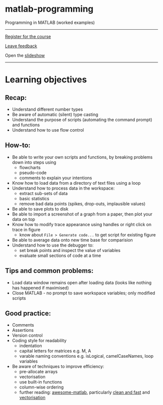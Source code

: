 # matlab-programming
Programming in MATLAB (worked examples)

---

[Register for the course](https://app.manchester.ac.uk/rmatlabpro)

[Leave feedback](https://goo.gl/forms/zfZyTLw4DDaySnCF3)

Open the [slideshow](https://gcapes.github.io/matlab-programming/)

---

# Learning objectives

## Recap:
- Understand different number types
- Be aware of automatic (silent) type casting
- Understand the purpose of scripts (automating the command prompt) and functions
- Understand how to use flow control

## How-to:
- Be able to write your own scripts and functions, by breaking problems down into steps using
	- flowcharts
	- pseudo-code
	- comments to explain your intentions
- Know how to load data from a directory of text files using a loop
- Understand how to process data in the workspace:
	- extract sub-sets of data
	- basic statistics
	- remove bad data points (spikes, drop-outs, implausible values)
- Be able to save plots to disk
- Be able to import a screenshot of a graph from a paper, then plot your data on top
- Know how to modify trace appearance using handles or right click on trace in figure
	- know about `File > Generate code...` to get script for existing figure
- Be able to average data onto new time base for comparision
- Understand how to use the debugger to:
	- set break points and inspect the value of variables
	- evaluate small sections of code at a time

## Tips and common problems:
- Load data window remains open after loading data (looks like nothing has happened if maximised)
- Close MATLAB - no prompt to save workspace variables; only modified scripts


## Good practice:
- Comments
- Assertions
- Version control
- Coding style for readability
	- indentation
	- capital letters for matrices e.g. M, A
	- varable naming conventions e.g. isLogical, camelCaseNames, loop variables
- Be aware of techniques to improve efficiency:
	- pre-allocate arrays
	- vectorisation
	- use built-in functions
	- column-wise ordering
	- further reading: [awesome-matlab], particularly [clean and fast] and [vectorisation]

[awesome-matlab]: https://github.com/mikecroucher/awesome-MATLAB
[clean and fast]: http://uk.mathworks.com/matlabcentral/fileexchange/22943-guidelines-for-writing-clean-and-fast-code-in-matlab
[vectorisation]: http://www-h.eng.cam.ac.uk/help/tpl/programs/Matlab/tricks.html
